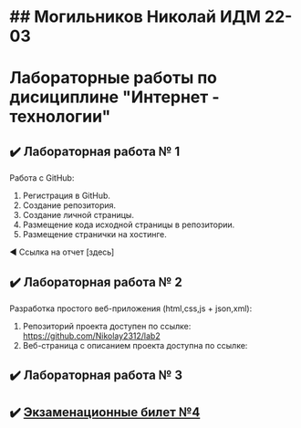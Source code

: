 # ## Могильников Николай ИДМ 22-03
#  Лабораторные работы по дисициплине "Интернет - технологии"

## ✔️ Лабораторная работа № 1

Работа с GitHub: 
1. Регистрация в GitHub.
2. Создание репозитория.
3. Создание личной страницы.
4. Размещение кода исходной страницы в репозитории.
5. Размещение странички на хостинге.


◀️ Ссылка на отчет [здесь]


## ✔️ Лабораторная работа № 2
Разработка простого веб-приложения (html,css,js + json,xml):
1. Репозиторий проекта доступен по ссылке: https://github.com/Nikolay2312/lab2
2. Веб-страница с описанием проекта доступна по ссылке: 

## ✔️ Лабораторная работа № 3


## ✔️ [Экзаменационные билет №4](https://github.com/stankin/inet-2022/wiki/exam04)
